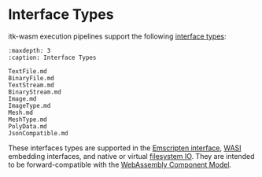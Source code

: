 # Interface Types

itk-wasm execution pipelines support the following [interface types](https://github.com/InsightSoftwareConsortium/ITK-Wasm/tree/main/packages/core/typescript/itk-wasm/src/interface-types/interface-types.ts):

```{toctree}
:maxdepth: 3
:caption: Interface Types

TextFile.md
BinaryFile.md
TextStream.md
BinaryStream.md
Image.md
ImageType.md
Mesh.md
MeshType.md
PolyData.md
JsonCompatible.md
```

These interfaces types are supported in the [Emscripten interface](/api/browser_pipelines), [WASI](https://wasi.dev/) embedding interfaces, and native or virtual [filesystem IO](/introduction/file_formats/index.html). They are intended to be forward-compatible with the [WebAssembly Component Model](https://github.com/WebAssembly/component-model).
